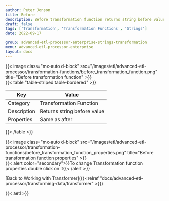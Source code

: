```yaml
---
author: Peter Jonson
title: Before
description: Before transformation function returns string before value
draft: false
tags: ['Transformation', 'Transformation Functions', 'Strings']
date: 2022-09-17

group: advanced-etl-processor-enterprise-strings-transformation
menu: advanced-etl-processor-enterprise
layout: docs
---
```


{{< image class="mx-auto d-block"  src="/images/etl/advanced-etl-processor/transformation-functions/before_transformation_function.png" title="Before transformation function" >}}
\
{{< table "table-striped table-bordered" >}}

| Key         | Value                       |
| ----------- | --------------------------- |
| Category    | Transformation Function     |
| Description | Returns string before value |
| Properties  | Same as after               |

{{< /table >}}

{{< image class="mx-auto d-block"  src="/images/etl/advanced-etl-processor/transformation-functions/before_transformation_function_properties.png" title="Before transformation function properties" >}}
\
{{< alert color="secondary">}}To change Transformation function properties double click on it{{< /alert >}}

[Back to Working with Transformer]({{<relref "docs/advanced-etl-processor/transforming-data/transformer" >}})

{{< aetl >}}
